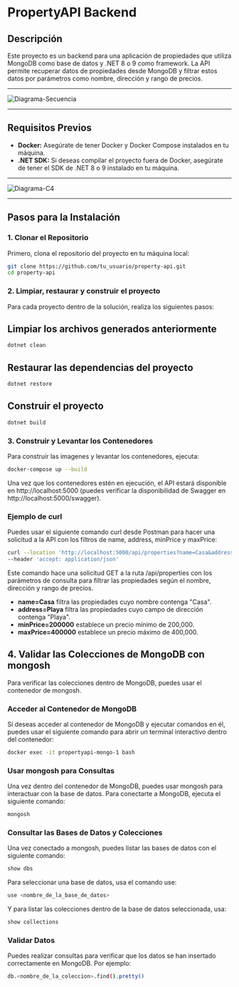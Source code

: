 # PropertyAPI Backend

## Descripción

Este proyecto es un backend para una aplicación de propiedades que utiliza MongoDB como base de datos y .NET 8 o 9 como framework. La API permite recuperar datos de propiedades desde MongoDB y filtrar estos datos por parámetros como nombre, dirección y rango de precios.

---

![Diagrama-Secuencia](https://github.com/user-attachments/assets/56a901fc-9322-447d-8df3-e1ebeaf9be10)

---

## Requisitos Previos
- **Docker:** Asegúrate de tener Docker y Docker Compose instalados en tu máquina.
- **.NET SDK:** Si deseas compilar el proyecto fuera de Docker, asegúrate de tener el SDK de .NET 8 o 9 instalado en tu máquina.

---

![Diagrama-C4](https://github.com/user-attachments/assets/7d1769ca-55df-47a6-8a9e-aa8529336371)

---
## Pasos para la Instalación

### 1. Clonar el Repositorio

Primero, clona el repositorio del proyecto en tu máquina local:

```bash
git clone https://github.com/tu_usuario/property-api.git
cd property-api
```
### 2. Limpiar, restaurar y construir el proyecto
Para cada proyecto dentro de la solución, realiza los siguientes pasos:

## Limpiar los archivos generados anteriormente

```bash
dotnet clean
```
## Restaurar las dependencias del proyecto

```bash
dotnet restore
```
## Construir el proyecto

```bash
dotnet build
```

### 3. Construir y Levantar los Contenedores
Para construir las imagenes y levantar los contenedores, ejecuta:

```bash
docker-compose up --build
```

Una vez que los contenedores estén en ejecución, el API estará disponible en http://localhost:5000 (puedes verificar la disponibilidad de Swagger en http://localhost:5000/swagger).

### Ejemplo de curl
Puedes usar el siguiente comando curl desde Postman para hacer una solicitud a la API con los filtros de name, address, minPrice y maxPrice:

```bash
curl --location 'http://localhost:5000/api/properties?name=Casa&address=Playa&minPrice=200000&maxPrice=400000' \
--header 'accept: application/json'
```
Este comando hace una solicitud GET a la ruta /api/properties con los parámetros de consulta para filtrar las propiedades según el nombre, dirección y rango de precios.

- **name=Casa** filtra las propiedades cuyo nombre contenga "Casa".
- **address=Playa** filtra las propiedades cuyo campo de dirección contenga "Playa".
- **minPrice=200000** establece un precio mínimo de 200,000.
- **maxPrice=400000** establece un precio máximo de 400,000.

## 4. Validar las Colecciones de MongoDB con mongosh
Para verificar las colecciones dentro de MongoDB, puedes usar el contenedor de mongosh.

### Acceder al Contenedor de MongoDB
Si deseas acceder al contenedor de MongoDB y ejecutar comandos en él, puedes usar el siguiente comando para abrir un terminal interactivo dentro del contenedor:

```bash
docker exec -it propertyapi-mongo-1 bash
```

### Usar mongosh para Consultas
Una vez dentro del contenedor de MongoDB, puedes usar mongosh para interactuar con la base de datos. Para conectarte a MongoDB, ejecuta el siguiente comando:

```bash
mongosh
```

### Consultar las Bases de Datos y Colecciones
Una vez conectado a mongosh, puedes listar las bases de datos con el siguiente comando:

```bash
show dbs
```

Para seleccionar una base de datos, usa el comando use:

```bash
use <nombre_de_la_base_de_datos>
```

Y para listar las colecciones dentro de la base de datos seleccionada, usa:

```bash
show collections
```

### Validar Datos
Puedes realizar consultas para verificar que los datos se han insertado correctamente en MongoDB. Por ejemplo:

```bash
db.<nombre_de_la_coleccion>.find().pretty()
```
